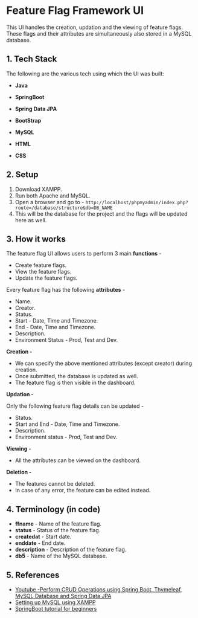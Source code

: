 
# Feature Flag Framework UI 

This UI handles the creation, updation and the viewing of feature flags. These flags and their attributes are simultaneously also stored in a MySQL database. 



## 1. Tech Stack

The following are the various tech using which the UI was built:

- **Java**

- **SpringBoot**

- **Spring Data JPA**

- **BootStrap**

- **MySQL**

- **HTML**

- **CSS**


## 2. Setup 

1. Download XAMPP.
2. Run both Apache and MySQL.
3. Open a browser and go to -
```http://localhost/phpmyadmin/index.php?route=/database/structure&db=DB_NAME```
4. This will be the database for the project and the flags will be updated here as well.



## 3. How it works

The feature flag UI allows users to perform 3 main **functions** -

- Create feature flags.
- View the feature flags.
- Update the feature flags. 


Every feature flag has the following **attributes** - 

* Name.
* Creator.
* Status.
* Start - Date, Time and Timezone.
* End - Date, Time and Timezone.
* Description. 
* Environment Status - Prod, Test and Dev.


**Creation -** 

- We can specify the above mentioned attributes (except creator) during creation. 
- Once submitted, the database is updated as well.
- The feature flag is then visible in the dashboard. 

**Updation -**

Only the following feature flag details can be updated - 

- Status.
- Start and End - Date, Time and Timezone.
- Description.
- Environment status - Prod, Test and Dev.

**Viewing -**

- All the attributes can be viewed on the dashboard. 


**Deletion -**
- The features cannot be deleted.
- In case of any error, the feature can be edited instead. 





## 4. Terminology (in code)


- **ffname** - Name of the feature flag. 
- **status** - Status of the feature flag.
- **createdat** - Start date.
- **enddate** - End date.
- **description** - Description of the feature flag.
- **db5** - Name of the MySQL database.




## 5. References

 - [Youtube -Perform CRUD Operations using Spring Boot, Thymeleaf, MySQL Database and Spring Data JPA](https://youtu.be/MUhDe_yZ5WQ?si=qHjAo2QdOBrJGH4M)
 - [Setting up MySQL using XAMPP](https://youtu.be/co-xyHRdHRg?si=VEFvqWP0lbbzD22c)
 - [SpringBoot tutorial for beginners](https://youtu.be/gJrjgg1KVL4?si=U8isteEcDSYSyg54)

